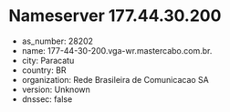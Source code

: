 # Nameserver 177.44.30.200

* as_number: 28202
* name: 177-44-30-200.vga-wr.mastercabo.com.br.
* city: Paracatu
* country: BR
* organization: Rede Brasileira de Comunicacao SA
* version: Unknown
* dnssec: false
